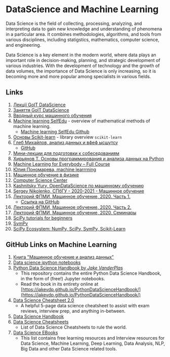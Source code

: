 # DataScience and Machine Learning

Data Science is the field of collecting, processing, analyzing, and interpreting data to gain new knowledge and understanding of phenomena in a particular area. It combines methodologies, algorithms, and tools from various disciplines, including statigstics, mathematics, computer science, and engineering.

Data Science is a key element in the modern world, where data plays an important role in decision-making, planning, and strategic development of various industries. With the development of technology and the growth of data volumes, the importance of Data Science is only increasing, so it is becoming more and more popular among specialists in various fields.

## Links

1. [Лекції GoIT DataScience](https://www.youtube.com/playlist?list=PLSedFp3uvY2WRdUffjDH_Tn3VxYRga37F)
2. [Заняття GoIT DataScience](https://www.youtube.com/playlist?list=PLSedFp3uvY2WGKEwxy5ihF_U2HVaDXXgF)
3. [Вводный курс машинного обучения](https://www.youtube.com/playlist?list=PLX9afROa9MG19JK0JMoy4tIrHvx_z6dHZ)
4. [Machine learning SelfEdu](https://proproprogs.ru/ml) - overview of mathematical methods of machine learning.
   - [Machine learning SelfEdu Github](https://github.com/selfedu-rus/machine_learning)
5. [Основы Scikit-learn](https://youtu.be/sNDW8d8eB1U) - library overview `scikit-learn`
6. [Глеб Михайлов, анализ данных и вфеф ысшутсу](https://www.youtube.com/@GlebMikhaylov)
   - [GitHub](https://github.com/glebmikha/ds-course)
7. [Мини-лекции для подготовки к собеседованиям](https://www.youtube.com/playlist?list=PLOKb3HTyuVMC0-NAlngaHJou7IjECakUI)
8. [Хирьянов Т. Основы программирования и анализа данных на Python](https://www.youtube.com/playlist?list=PL2mBTfXHM2qgCMm8RtXm59w27bPTQx55I)
9.  [Machine Learning for Everybody – Full Course](https://www.youtube.com/watch?v=i_LwzRVP7bg&t=443s&ab_channel=freeCodeCamp.org)
10. [Юлия Пономарева, machine learrrning](https://www.youtube.com/@machine_learrrning/videos)
11. [Машинное обучение в физике](https://www.youtube.com/playlist?list=PLcsjsqLLSfNDi6JXY5GYYXLC7sUZ_ZH1o)
12. [Computer Science Center](https://compscicenter.ru/teachers/618/)
13. [Kashnitsky Yury, OpenDataScience по машинному обучению](https://www.youtube.com/playlist?list=PLVlY_7IJCMJdgcCtQfzj5j8OVB_Y0GJCl)
14. [Sergey Nikolenko, СПбГУ - 2020-2021 - Машинное обучение](https://www.youtube.com/playlist?list=PLwdBkWbW0oHEUmY07a0G5jabP_fWfGQet)
15. [Лекторий ФПМИ, Машинное обучение, 2020. Часть 1.](https://www.youtube.com/playlist?list=PL4_hYwCyhAvZyW6qS58x4uElZgAkMVUvj)
    - [Ссылка на GitHub](https://github.com/girafe-ai/ml-course)
16. [Лекторий ФПМИ, Машинное обучение, 2020. Часть 2.](https://www.youtube.com/playlist?list=PL4_hYwCyhAvY7k32D65q3xJVo8X8dc3Ye)
17. [Лекторий ФПМИ, Машинное обучение, 2020. Семинары](https://www.youtube.com/playlist?list=PL4_hYwCyhAvZLp0CTIDVQr9FtDR_7DaUr)
18. [SciPy tutorials for beginners](https://www.youtube.com/playlist?list=PL1A5nGiCuuctkzARw3rfKIKUJEmby3X14)
19. [SymPy](https://www.youtube.com/playlist?list=PLSE7WKf_qqo1T5VV1nqXTj2iNiSpFk72T)
20. [SciPy Ecosystem: NumPy, SciPy, SymPy, Scikit-Learn](https://www.youtube.com/playlist?list=PLSE7WKf_qqo3-ZCrwqlwXC7si3ZBa0OOs)

## GitHub Links on Machine Learning

1. [Книга "Машинное обучение и анализ данных"](https://github.com/Dyakonov/MLDM_BOOK)
2. [Data science ipython notebooks](https://github.com/donnemartin/data-science-ipython-notebooks)
3. [Python Data Science Handbook by *Jake VanderPlas*](https://github.com/jakevdp/PythonDataScienceHandbook)
   - This repository contains the entire Python Data Science Handbook, in the form of (free!) Jupyter notebooks.
   - Read the book in its entirety online at [https://jakevdp.github.io/PythonDataScienceHandbook/](https://jakevdp.github.io/PythonDataScienceHandbook/)
4. [Data Science Cheatsheet 2.0](https://github.com/aaronwangy/Data-Science-Cheatsheet)
   - A helpful 5-page data science cheatsheet to assist with exam reviews, interview prep, and anything in-between. 
5. [Data Science Handbook](https://github.com/CodexploreRepo/data-science)
6. [Data Science Cheatsheets](https://github.com/FavioVazquez/ds-cheatsheets)
   - List of Data Science Cheatsheets to rule the world.
7. [Data Science EBooks](https://github.com/data-science-projects-and-resources/Data-Science-EBooks#cheat-sheets)
   - This list contains free learning resources and Interview resources for Data Science, Machine Learning, Deep Learning, Data Analysis, NLP, Big Data and other Data Science related tools.
